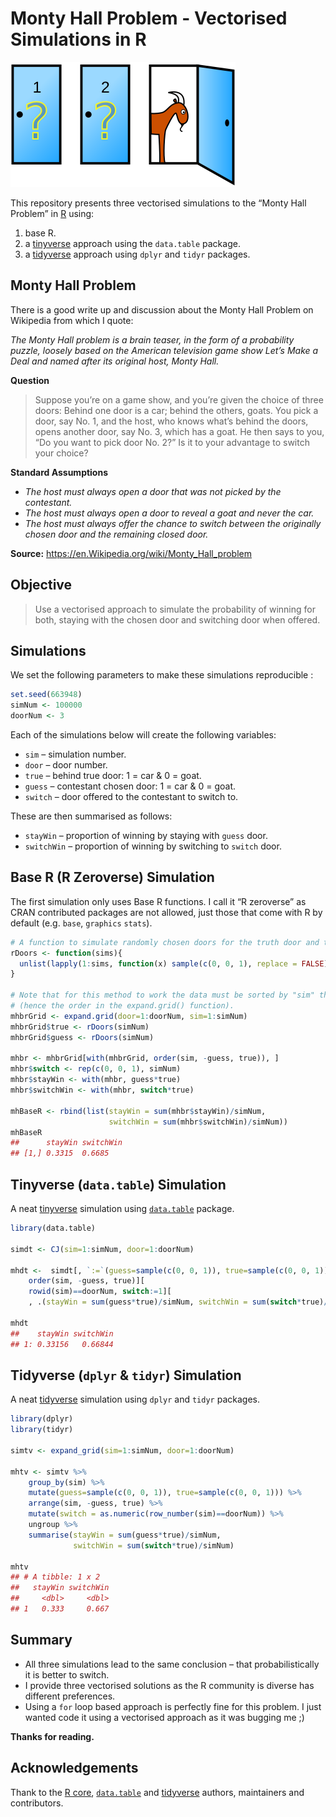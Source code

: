 
<!-- README.md is generated from README.Rmd. Please edit that file    -->

<!-- Origin: https://github.com/hrbrmstr/ggalt/blob/master/README.Rmd -->

<!-- Thanks to Bob Rudis for sharing.                                 -->

# Monty Hall Problem - Vectorised Simulations in R

![Monty Hall Problem Image](README_files/Monty_open_door.svg)

This repository presents three vectorised simulations to the “Monty Hall
Problem” in [R](https://r-project.org) using:

1.  base R.
2.  a [tinyverse](http://tinyverse.org/) approach using the `data.table`
    package.
3.  a [tidyverse](https://tidyverse.org) approach using `dplyr` and
    `tidyr` packages.

## Monty Hall Problem

There is a good write up and discussion about the Monty Hall Problem on
Wikipedia from which I quote:

*The Monty Hall problem is a brain teaser, in the form of a probability
puzzle, loosely based on the American television game show Let’s Make a
Deal and named after its original host, Monty Hall.*

**Question**

> Suppose you’re on a game show, and you’re given the choice of three
> doors: Behind one door is a car; behind the others, goats. You pick a
> door, say No. 1, and the host, who knows what’s behind the doors,
> opens another door, say No. 3, which has a goat. He then says to you,
> “Do you want to pick door No. 2?” Is it to your advantage to switch
> your choice?

**Standard Assumptions**

  - *The host must always open a door that was not picked by the
    contestant.*
  - *The host must always open a door to reveal a goat and never the
    car.*
  - *The host must always offer the chance to switch between the
    originally chosen door and the remaining closed door.*

**Source:** <https://en.Wikipedia.org/wiki/Monty_Hall_problem>

## Objective

> Use a vectorised approach to simulate the probability of winning for
> both, staying with the chosen door and switching door when offered.

## Simulations

We set the following parameters to make these simulations reproducible :

``` r
set.seed(663948)
simNum <- 100000
doorNum <- 3
```

Each of the simulations below will create the following variables:

  - `sim` – simulation number.
  - `door` – door number.
  - `true` – behind true door: 1 = car & 0 = goat.
  - `guess` – contestant chosen door: 1 = car & 0 = goat.
  - `switch` – door offered to the contestant to switch to.

These are then summarised as follows:

  - `stayWin` – proportion of winning by staying with `guess` door.
  - `switchWin` – proportion of winning by switching to `switch` door.

## Base R (R Zeroverse) Simulation

The first simulation only uses Base R functions. I call it “R zeroverse”
as CRAN contributed packages are not allowed, just those that come with
R by default (e.g. `base`, `graphics`
`stats`).

``` r
# A function to simulate randomly chosen doors for the truth door and the guess.
rDoors <- function(sims){
  unlist(lapply(1:sims, function(x) sample(c(0, 0, 1), replace = FALSE)))
}

# Note that for this method to work the data must be sorted by "sim" then the door 
# (hence the order in the expand.grid() function).
mhbrGrid <- expand.grid(door=1:doorNum, sim=1:simNum)
mhbrGrid$true <- rDoors(simNum)
mhbrGrid$guess <- rDoors(simNum)

mhbr <- mhbrGrid[with(mhbrGrid, order(sim, -guess, true)), ]
mhbr$switch <- rep(c(0, 0, 1), simNum)
mhbr$stayWin <- with(mhbr, guess*true)
mhbr$switchWin <- with(mhbr, switch*true)

mhBaseR <- rbind(list(stayWin = sum(mhbr$stayWin)/simNum, 
                      switchWin = sum(mhbr$switchWin)/simNum))
mhBaseR
##      stayWin switchWin
## [1,] 0.3315  0.6685
```

## Tinyverse (`data.table`) Simulation

A neat [tinyverse](http://tinyverse.org/) simulation using
[`data.table`](http://r-datatable.com/) package.

``` r
library(data.table)

simdt <- CJ(sim=1:simNum, door=1:doorNum)

mhdt <-  simdt[, `:=`(guess=sample(c(0, 0, 1)), true=sample(c(0, 0, 1)), switch=0), .(sim)][
    order(sim, -guess, true)][
    rowid(sim)==doorNum, switch:=1][
    , .(stayWin = sum(guess*true)/simNum, switchWin = sum(switch*true)/simNum)]

mhdt
##    stayWin switchWin
## 1: 0.33156   0.66844
```

## Tidyverse (`dplyr` & `tidyr`) Simulation

A neat [tidyverse](https://tidyverse.org) simulation using `dplyr` and
`tidyr` packages.

``` r
library(dplyr)
library(tidyr)

simtv <- expand_grid(sim=1:simNum, door=1:doorNum)

mhtv <- simtv %>%
    group_by(sim) %>%
    mutate(guess=sample(c(0, 0, 1)), true=sample(c(0, 0, 1))) %>%
    arrange(sim, -guess, true) %>%
    mutate(switch = as.numeric(row_number(sim)==doorNum)) %>%
    ungroup %>%
    summarise(stayWin = sum(guess*true)/simNum,
              switchWin = sum(switch*true)/simNum)

mhtv
## # A tibble: 1 x 2
##   stayWin switchWin
##     <dbl>     <dbl>
## 1   0.333     0.667
```

## Summary

  - All three simulations lead to the same conclusion – that
    probabilistically it is better to switch.
  - I provide three vectorised solutions as the R community is diverse
    has different preferences.
  - Using a `for` loop based approach is perfectly fine for this
    problem. I just wanted code it using a vectorised approach as it was
    bugging me ;)

**Thanks for reading.**

## Acknowledgements

Thank to the [R core](https://www.r-project.org/contributors.html),
[`data.table`](https://rdatatable.gitlab.io/data.table/authors.html) and
[tidyverse](https://tidyverse.org) authors, maintainers and
contributors.
